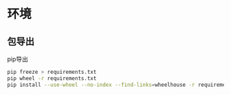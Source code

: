 # 环境
## 包导出
pip导出
```bash
pip freeze > requirements.txt
pip wheel -r requirements.txt
pip install --use-wheel --no-index --find-links=wheelhouse -r requirements.txt
```
